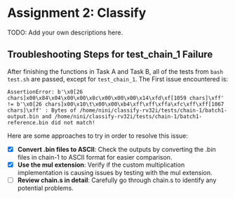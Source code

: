 # Assignment 2: Classify

TODO: Add your own descriptions here.

## Troubleshooting Steps for test_chain_1 Failure
After finishing the functions in Task A and Task B, all of the tests from `bash test.sh` are passed, except for `test_chain_1`. The First issue encountered is:

```
AssertionError: b'\x0[26 chars]x00\x84\x04\x00\x00\x8c\x00\x00\x00\x14\xfd\xf[1059 chars]\xff' != b'\x0[26 chars]x00\x10\t\x00\x00\xb4\xff\xff\xffa\xfc\xff\xff[1067 chars]\xff' : Bytes of /home/nini/classify-rv32i/tests/chain-1/batch1-output.bin and /home/nini/classify-rv32i/tests/chain-1/batch1-reference.bin did not match!
```

Here are some approaches to try in order to resolve this issue:

- [x] **Convert .bin files to ASCII**: Check the outputs by converting the .bin files in chain-1 to ASCII format for easier comparison.
- [x] **Use the mul extension**: Verify if the custom multiplication implementation is causing issues by testing with the mul extension.
- [ ] **Review chain.s in detail**: Carefully go through chain.s to identify any potential problems.